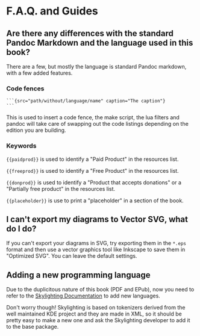 F.A.Q. and Guides
=================

Are there any differences with the standard Pandoc Markdown and the language used in this book?
-----------------------------------------------------------------------------------------------

There are a few, but mostly the language is standard Pandoc markdown, with a few added features.

### Code fences

~~~
```{src="path/without/language/name" caption="The caption"}
```
~~~

This is used to insert a code fence, the make script, the lua filters and pandoc will take care of swapping out the code listings depending on the edition you are building.

### Keywords

`{{paidprod}}` is used to identify a "Paid Product" in the resources list.

`{{freeprod}}` is used to identify a "Free Product" in the resources list.

`{{donprod}}` is used to identify a "Product that accepts donations" or a "Partially free product" in the resources list.

`{{placeholder}}` is use to print a "placeholder" in a section of the book.

I can't export my diagrams to Vector SVG, what do I do?
--------------------------------------------------------

If you can't export your diagrams in SVG, try exporting them in the `*.eps` format and then use a vector graphics tool like Inkscape to save them in "Optimized SVG". You can leave the default settings.

Adding a new programming language
---------------------------------

Due to the duplicitous nature of this book (PDF and EPub), now you need to refer to the [Skylighting Documentation](https://github.com/jgm/skylighting#adding-new-syntaxes) to add new languages.

Don't worry though! Skylighting is based on tokenizers derived from the well maintained KDE project and they are made in XML, so it should be pretty easy to make a new one and ask the Skylighting developer to add it to the base package.

